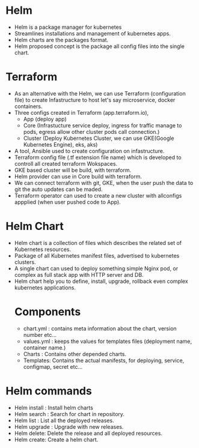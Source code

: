 # Helm
- Helm is a package manager for kubernetes
- Streamlines installations and management of kubernetes apps.
- Helm charts are the packages format.
- Helm proposed concept is the package all config files into the single chart.

# Terraform 
- As an alternative with the Helm, we can use Terraform (configuration file) to create Infastructure to host let's say microservice, docker containers.
- Three configs created in Terraform (app.terraform.io),
    - App (deploy app)
    - Core (Infrastucture service deploy, ingress for traffic manage to pods, egress allow other cluster pods call connection.)
    - Cluster (Deploy Kubernetes Cluster, we can use GKE(Google Kubernetes Engine), eks, aks)
- A tool, Ansible used to create configuration on infastructure.
- Terraform config file (.tf extension file name) which is developed to controll all created terraform Wokspaces.
- GKE based cluster will be build, with terraform.
- Helm provider can use in Core build with terraform.
- We can connect terraform with git, GKE, when the user push the data to git the auto updates can be maded.
- Terraform operator can used to create a new cluster with allconfigs appplied (when user pushed code to App).

# Helm Chart
- Helm chart is a collection of files which describes the related set of Kubernetes resources.
- Package of all Kubernetes manifest files, advertised to kubernetes clusters.
- A single chart can used to deploy something simple Nginx pod, or complex as full stack app with HTTP server and DB.
- Helm chart help you to define, install, upgrade, rollback even complex kubernetes applications.
    # Components 
    - chart.yml : contains meta information about the chart, version number etc...
    - values.yml : keeps the values for templates files (deployment name, container name.)
    - Charts : Contains other depended charts.
    - Templates: Contains the actual manifests, for deploying, service, configmap, secret etc...

# Helm commands
- Helm install : Install helm charts
- Helm search : Search for chart in repository.
- Helm list : List all the deployed releases.
- Helm upgrade : Upgrade with new releases.
- Helm  delete: Delete the release and all deployed resources.
- Helm create: Create a helm chart.
